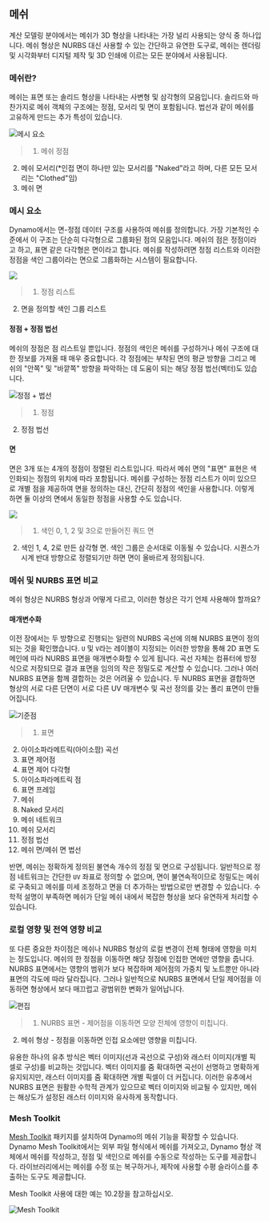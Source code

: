 

## 메쉬

계산 모델링 분야에서는 메쉬가 3D 형상을 나타내는 가장 널리 사용되는 양식 중 하나입니다. 메쉬 형상은 NURBS 대신 사용할 수 있는 간단하고 유연한 도구로, 메쉬는 렌더링 및 시각화부터 디지털 제작 및 3D 인쇄에 이르는 모든 분야에서 사용됩니다.

### 메쉬란?

메쉬는 표면 또는 솔리드 형상을 나타내는 사변형 및 삼각형의 모음입니다. 솔리드와 마찬가지로 메쉬 객체의 구조에는 정점, 모서리 및 면이 포함됩니다. 법선과 같이 메쉬를 고유하게 만드는 추가 특성이 있습니다.

![메시 요소](images/5-7/MeshElements2.jpg)

> 1. 메쉬 정점
2. 메쉬 모서리(*인접 면이 하나만 있는 모서리를 "Naked"라고 하며, 다른 모든 모서리는 "Clothed"임)
3. 메쉬 면

### 메시 요소

Dynamo에서는 면-정점 데이터 구조를 사용하여 메쉬를 정의합니다. 가장 기본적인 수준에서 이 구조는 단순히 다각형으로 그룹화된 점의 모음입니다. 메쉬의 점은 정점이라고 하고, 표면 같은 다각형은 면이라고 합니다. 메쉬를 작성하려면 정점 리스트와 이러한 정점을 색인 그룹이라는 면으로 그룹화하는 시스템이 필요합니다.

![](images/5-7/meshFacesVertices.jpg)

> 1. 정점 리스트
2. 면을 정의할 색인 그룹 리스트

#### 정점 + 정점 법선

메쉬의 정점은 점 리스트일 뿐입니다. 정점의 색인은 메쉬를 구성하거나 메쉬 구조에 대한 정보를 가져올 때 매우 중요합니다. 각 정점에는 부착된 면의 평균 방향을 그리고 메쉬의 "안쪽" 및 "바깥쪽" 방향을 파악하는 데 도움이 되는 해당 정점 법선(벡터)도 있습니다.

![정점 + 법선](images/5-7/vertexNormals.jpg)

> 1. 정점
2. 정점 법선

#### 면

면은 3개 또는 4개의 정점이 정렬된 리스트입니다. 따라서 메쉬 면의 "표면" 표현은 색인화되는 정점의 위치에 따라 포함됩니다. 메쉬를 구성하는 정점 리스트가 이미 있으므로 개별 점을 제공하여 면을 정의하는 대신, 간단히 정점의 색인을 사용합니다. 이렇게 하면 둘 이상의 면에서 동일한 정점을 사용할 수도 있습니다.

![](images/5-7/meshFaces.jpg)

> 1. 색인 0, 1, 2 및 3으로 만들어진 쿼드 면
2. 색인 1, 4, 2로 만든 삼각형 면. 색인 그룹은 순서대로 이동될 수 있습니다. 시퀀스가 시계 반대 방향으로 정렬되기만 하면 면이 올바르게 정의됩니다.

### 메쉬 및 NURBS 표면 비교

메쉬 형상은 NURBS 형상과 어떻게 다르고, 이러한 형상은 각기 언제 사용해야 할까요?

#### 매개변수화

이전 장에서는 두 방향으로 진행되는 일련의 NURBS 곡선에 의해 NURBS 표면이 정의되는 것을 확인했습니다. ```U``` 및 ```V```라는 레이블이 지정되는 이러한 방향을 통해 2D 표면 도메인에 따라 NURBS 표면을 매개변수화할 수 있게 됩니다. 곡선 자체는 컴퓨터에 방정식으로 저장되므로 결과 표면을 임의의 작은 정밀도로 계산할 수 있습니다. 그러나 여러 NURBS 표면을 함께 결합하는 것은 어려울 수 있습니다. 두 NURBS 표면을 결합하면 형상의 서로 다른 단면이 서로 다른 UV 매개변수 및 곡선 정의를 갖는 폴리 표면이 만들어집니다.

![기준점](images/5-7/NURBSvsMESH-01.jpg)

> 1. 표면
2. 아이소파라메트릭(아이소팜) 곡선
3. 표면 제어점
4. 표면 제어 다각형
5. 아이소파라메트릭 점
6. 표면 프레임
7. 메쉬
8. Naked 모서리
9. 메쉬 네트워크
10. 메쉬 모서리
11. 정점 법선
12. 메쉬 면/메쉬 면 법선

반면, 메쉬는 정확하게 정의된 불연속 개수의 정점 및 면으로 구성됩니다. 일반적으로 정점 네트워크는 간단한 ```UV``` 좌표로 정의할 수 없으며, 면이 불연속적이므로 정밀도는 메쉬로 구축되고 메쉬를 미세 조정하고 면을 더 추가하는 방법으로만 변경할 수 있습니다. 수학적 설명이 부족하면 메쉬가 단일 메쉬 내에서 복잡한 형상을 보다 유연하게 처리할 수 있습니다.

### 로컬 영향 및 전역 영향 비교

또 다른 중요한 차이점은 메쉬나 NURBS 형상의 로컬 변경이 전체 형태에 영향을 미치는 정도입니다. 메쉬의 한 정점을 이동하면 해당 정점에 인접한 면에만 영향을 줍니다. NURBS 표면에서는 영향의 범위가 보다 복잡하며 제어점의 가중치 및 노트뿐만 아니라 표면의 각도에 따라 달라집니다. 그러나 일반적으로 NURBS 표면에서 단일 제어점을 이동하면 형상에서 보다 매끄럽고 광범위한 변화가 일어납니다.

![편집](images/5-7/NURBSvsMESH-02.jpg)

> 1. NURBS 표면 - 제어점을 이동하면 모양 전체에 영향이 미칩니다.
2. 메쉬 형상 - 정점을 이동하면 인접 요소에만 영향을 미칩니다.

유용한 하나의 유추 방식은 벡터 이미지(선과 곡선으로 구성)와 래스터 이미지(개별 픽셀로 구성)를 비교하는 것입니다. 벡터 이미지를 줌 확대하면 곡선이 선명하고 명확하게 유지되지만, 래스터 이미지를 줌 확대하면 개별 픽셀이 더 커집니다. 이러한 유추에서 NURBS 표면은 원활한 수학적 관계가 있으므로 벡터 이미지와 비교될 수 있지만, 메쉬는 해상도가 설정된 래스터 이미지와 유사하게 동작합니다.

### Mesh Toolkit

[Mesh Toolkit](https://github.com/DynamoDS/Dynamo/wiki/Dynamo-Mesh-Toolkit) 패키지를 설치하여 Dynamo의 메쉬 기능을 확장할 수 있습니다. Dynamo Mesh Toolkit에서는 외부 파일 형식에서 메쉬를 가져오고, Dynamo 형상 객체에서 메쉬를 작성하고, 정점 및 색인으로 메쉬를 수동으로 작성하는 도구를 제공합니다. 라이브러리에서는 메쉬를 수정 또는 복구하거나, 제작에 사용할 수평 슬라이스를 추출하는 도구도 제공합니다.

Mesh Toolkit 사용에 대한 예는 10.2장을 참고하십시오.

![Mesh Toolkit](images/5-7/MeshToolKit.jpg)

